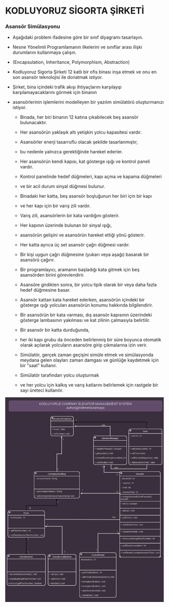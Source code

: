 # KODLUYORUZ SİGORTA ŞİRKETİ
 ### Asansör Simülasyonu

- Aşağıdaki problem ifadesine göre bir sınıf diyagramı tasarlayın.
- Nesne Yönelimli Programlamanın ilkelerini ve sınıflar arası ilişki durumlarını kullanmaya çalışın.
- (Encapsulation, Inheritance, Polymorphism, Abstraction)

- Kodluyoruz Sigorta Şirketi 12 katlı bir ofis binası inşa etmek ve onu en son asansör teknolojisi ile donatmak istiyor.
- Şirket, bina içindeki trafik akışı ihtiyaçlarını karşılayıp karşılamayacaklarını görmek için binanın 
- asansörlerinin işlemlerini modelleyen bir yazılım simülatörü oluşturmanızı istiyor.

  - Binada, her biri binanın 12 katına çıkabilecek beş asansör bulunacaktır.
  - Her asansörün yaklaşık altı yetişkin yolcu kapasitesi vardır.
  - Asansörler enerji tasarruflu olacak şekilde tasarlanmıştır,
  - bu nedenle yalnızca gerektiğinde hareket ederler.
  - Her asansörün kendi kapısı, kat gösterge ışığı ve kontrol paneli vardır.
  - Kontrol panelinde hedef düğmeleri, kapı açma ve kapama düğmeleri 
  - ve	bir acil durum sinyal düğmesi bulunur.
  
  - Binadaki her katta, beş asansör boşluğunun her biri için bir kapı
  - ve her kapı için bir varış zili vardır.
  - Varış zili, asansörlerin bir kata vardığını gösterir.
  - Her kapının üzerinde bulunan bir sinyal ışığı,
  - asansörün gelişini ve asansörün hareket ettiği yönü gösterir.
  - Her katta ayrıca üç set asansör çağrı düğmesi vardır.
  
  - Bir kişi uygun çağrı düğmesine (yukarı veya aşağı) basarak bir asansörü çağırır.
  - Bir programlayıcı, aramanın başladığı kata gitmek için beş asansörden birini görevlendirir.
  - Asansöre girdikten sonra, bir yolcu tipik olarak bir veya daha fazla hedef düğmesine basar.
  - Asansör kattan kata hareket ederken, asansörün içindeki bir gösterge ışığı yolcuları asansörün konumu hakkında bilgilendirir.
  - Bir asansörün bir kata varması, dış asansör kapısının üzerindeki gösterge lambasının yakılması ve kat zilinin çalmasıyla belirtilir.

  - Bir asansör bir katta durduğunda,
  - her iki kapı grubu da önceden belirlenmiş bir süre boyunca otomatik olarak açılarak yolcuların asansöre girip çıkmalarına izin verir.
  - Simülatör, gerçek zaman geçişini simüle etmek ve simülasyonda meydana gelen olayları zaman damgası ve günlüğe kaydetmek için bir "saat" kullanır.
  - Simülatör tarafından yolcu oluşturmak
  - ve her yolcu için kalkış ve varış katlarını belirlemek için rastgele bir sayı üreteci kullanılır.

![Kodluyoruz ElevatorUml.png](Kodluyoruz%20ElevatorUml.png)
